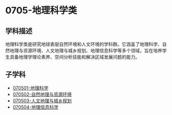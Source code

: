 # 0705-地理科学类

## 学科描述
地理科学类是研究地球表层自然环境和人文环境的学科群。它涵盖了地理科学、自然地理与资源环境、人文地理与城乡规划、地理信息科学等多个领域，旨在培养学生具备地理学理论素养、空间分析技能和解决区域发展问题的能力。

## 子学科

* [070501-地理科学](./070501-地理科学/070501-地理科学.md)
* [070502-自然地理与资源环境](./070502-自然地理与资源环境/070502-自然地理与资源环境.md)
* [070503-人文地理与城乡规划](./070503-人文地理与城乡规划/070503-人文地理与城乡规划.md)
* [070504-地理信息科学](./070504-地理信息科学/070504-地理信息科学.md)
